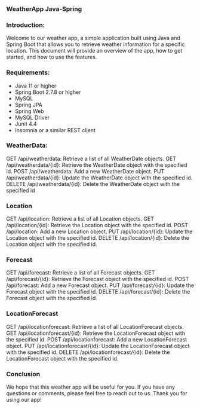 ### WeatherApp Java-Spring
 
### Introduction:
Welcome to our weather app, a simple application built using Java and Spring Boot that allows you to retrieve weather information for a specific location. This document will provide an overview of the app, how to get started, and how to use the features.

### Requirements:
- Java 11 or higher
- Spring Boot 2.7.8 or higher 
- MySQL
- Spring JPA
- Spring Web
- MySQL Driver
- Junit 4.4
- Insomnia or a similar REST client

### WeatherData:
GET /api/weatherdata: Retrieve a list of all WeatherDate objects.
GET /api/weatherdata/{id}: Retrieve the WeatherDate object with the specified id.
POST /api/weatherdata: Add a new WeatherDate object.
PUT /api/weatherdata/{id}: Update the WeatherDate object with the specified id.
DELETE /api/weatherdata/{id}: Delete the WeatherDate object with the specified id

### Location 
GET /api/location: Retrieve a list of all Location objects.
GET /api/location/{id}: Retrieve the Location object with the specified id.
POST /api/location: Add a new Location object.
PUT /api/location/{id}: Update the Location object with the specified id.
DELETE /api/location/{id}: Delete the Location object with the specified id.

### Forecast
GET /api/forecast: Retrieve a list of all Forecast objects.
GET /api/forecast/{id}: Retrieve the Forecast object with the specified id.
POST /api/forecast: Add a new Forecast object.
PUT /api/forecast/{id}: Update the Forecast object with the specified id.
DELETE /api/forecast/{id}: Delete the Forecast object with the specified id.

### LocationForecast
GET /api/locationforecast: Retrieve a list of all LocationForecast objects.
GET /api/locationforecast/{id}: Retrieve the LocationForecast object with the specified id.
POST /api/locationforecast: Add a new LocationForecast object.
PUT /api/locationforecast/{id}: Update the LocationForecast object with the specified id.
DELETE /api/locationforecast/{id}: Delete the LocationForecast object with the specified id.

### Conclusion
We hope that this weather app will be useful for you. If you have any questions or comments, please feel free to reach out to us. Thank you for using our app!